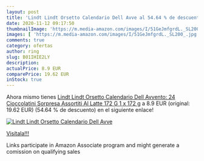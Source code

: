 ```yaml
---
layout: post
title: 'Lindt Lindt Orsetto Calendario Dell Avve al 54.64 % de descuento'
date: 2020-11-12 09:17:50
thumbnailImage: 'https://m.media-amazon.com/images/I/51GeJmfgrdL._SL200_.jpg'
images: [ 'https://m.media-amazon.com/images/I/51GeJmfgrdL._SL200_.jpg' ]
comments: true
category: ofertas
author: ring
slug: B01IHIE2LY
description:
actualPrice: 8.9 EUR
comparePrice: 19.62 EUR
inStock: true
---
```


Ahora mismo tienes [Lindt Lindt Orsetto Calendario Dell Avvento: 24 Cioccolatini Sorpresa Assortiti Al Latte  172 G  1 x 172 g](https://www.amazon.it/dp/B01IHIE2LY/?tag=tolees00-21) a 8.9 EUR (original: 19.62 EUR) (54.64 %  de descuento) en el siguiente enlace!

[![Lindt Lindt Orsetto Calendario Dell Avve](https://m.media-amazon.com/images/I/51GeJmfgrdL._SL200_.jpg)](https://www.amazon.it/dp/B01IHIE2LY/?tag=tolees00-21)

[Visítala!!!](https://www.amazon.it/dp/B01IHIE2LY/?tag=tolees00-21)

Links participate in Amazon Associate program and might generate a comission on qualifying sales

